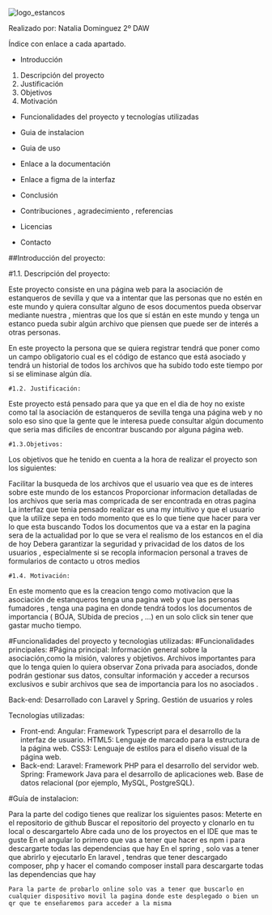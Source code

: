 



![logo_estancos](https://estanquerosdesevilla.com/wp-content/uploads/2023/10/Logo-Principal-e1696517438933.png)


Realizado por: 
Natalia Dominguez
2º DAW





Índice con enlace a cada apartado.

* Introducción

1. Descripción del proyecto
2. Justificación
3. Objetivos
4. Motivación

* Funcionalidades del proyecto y tecnologías utilizadas

* Guia de instalacion

* Guia de uso

* Enlace a la documentación

* Enlace a figma de la interfaz

* Conclusión

* Contribuciones , agradecimiento , referencias

* Licencias

* Contacto














##Introducción del proyecto:

#1.1. Descripción del proyecto: 

Este proyecto consiste en una página web para la asociación de estanqueros de sevilla y que va a intentar que las personas que no estén en este mundo y quiera consultar alguno de esos documentos pueda observar mediante nuestra , mientras que los que sí están en este mundo y tenga un estanco pueda subir algún archivo que piensen que puede ser de interés a otras personas.

En este proyecto la persona que se quiera registrar tendrá que poner como un campo obligatorio cual es el código de estanco que está asociado y tendrá un historial de todos los archivos que ha subido todo este tiempo por si se eliminase algún día.

	#1.2. Justificación:

Este proyecto está pensado para que ya que en el dia de hoy no existe como tal la asociación de estanqueros de sevilla tenga una página web y no solo eso sino que la gente que le interesa puede consultar algún documento que seria mas dificiles de encontrar buscando por alguna página web.

	#1.3.Objetivos:

Los objetivos que he tenido en cuenta a la hora de realizar el proyecto son los siguientes:

Facilitar la busqueda de los archivos que el usuario vea que es de interes sobre este mundo de los estancos
Proporcionar informacion detalladas de los archivos que seria mas compricada de ser encontrada en otras pagina
La interfaz que tenia pensado realizar es una my intuitivo y que el usuario que la utilize sepa en todo momento que es lo que tiene que hacer para ver lo que esta buscando
Todos los documentos que va a estar en la pagina sera de la actualidad por lo que se vera el realismo de los estancos en el dia de hoy
Debera garantizar la seguridad y privacidad de los datos de los usuarios , especialmente si se recopla informacion personal a traves de formularios de contacto u otros medios


 
	#1.4. Motivación: 

En este momento que es la creacion tengo como motivacion que la asociación de estanqueros tenga una pagina web y que las personas fumadores , tenga una pagina en donde tendrá todos los documentos de importancia ( BOJA, SUbida de precios , …) en un solo click sin tener que gastar mucho tiempo.

#Funcionalidades del proyecto y tecnologias utilizadas: 
#Funcionalidades principales:
#Página principal:
Información general sobre la asociación,como la misión, valores y objetivos.
Archivos importantes para que lo tenga quien lo quiera observar
Zona privada para asociados, donde podrán gestionar sus datos, consultar información y acceder a recursos exclusivos e subir archivos que sea de importancia para los no asociados .

Back-end:
Desarrollado con Laravel y Spring.
Gestión de usuarios y roles

Tecnologías utilizadas:
* Front-end:
Angular: Framework Typescript para el desarrollo de la interfaz de usuario.
HTML5: Lenguaje de marcado para la estructura de la página web.
CSS3: Lenguaje de estilos para el diseño visual de la página web.
 * Back-end:
Laravel: Framework PHP para el desarrollo del servidor web.
Spring: Framework Java para el desarrollo de aplicaciones web.
Base de datos relacional (por ejemplo, MySQL, PostgreSQL).



#Guía de instalacion:
  
Para la parte del codigo tienes que realizar los siguientes pasos:
Meterte en el repositorio de github 
Buscar el repositorio del proyecto y clonarlo en tu local o descargartelo 
Abre cada uno de los proyectos en el IDE que mas te guste 
En el angular lo primero que vas a tener que hacer es npm i para descargarte todas las dependencias que hay
En el spring , solo vas a tener que abrirlo y ejecutarlo
En laravel , tendras que tener descargado composer, php y hacer el comando composer install para descargarte todas las dependencias que hay

	Para la parte de probarlo online solo vas a tener que buscarlo en cualquier dispositivo movil la pagina donde este desplegado o bien un qr que te enseñaremos para acceder a la misma 
